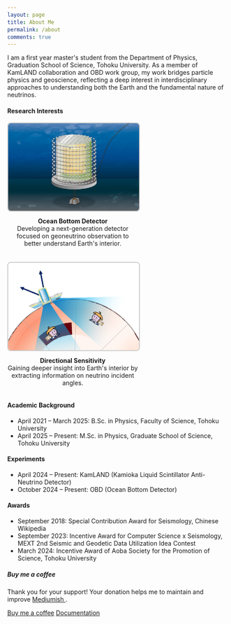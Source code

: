```yaml
---
layout: page
title: About Me
permalink: /about
comments: true
---
```


<div class="row justify-content-between">
<div class="col-md-8 pr-5">

<p>I am a first year master's student from the Department of Physics, Graduation School of Science, Tohoku University. As a member of KamLAND collaboration and OBD work group, my work bridges particle physics and geoscience, reflecting a deep interest in interdisciplinary approaches to understanding both the Earth and the fundamental nature of neutrinos.</p>


<h4>Research Interests</h4>

<div style="display: flex; flex-wrap: wrap; gap: 20px;">
  <div style="width: 300px; text-align: center;">
    <img src="assets/images/OBD.png" alt="Geoneutrinos" style="width: 100%; height: 200px; object-fit: cover; border-radius: 8px; border: 2px solid #ccc;">
    <p style="margin-top: 10px;"><b>Ocean Bottom Detector</b><br>
      Developing a next-generation detector focused on geoneutrino observation to better understand Earth's interior.</p>
  </div>

  <div style="width: 300px; text-align: center;">
    <img src="assets/images/directional.png" alt="Directional sensitivity of neutrino detectors" style="width: 100%; height: 200px; object-fit: cover; border-radius: 8px; border: 2px solid #ccc;">
    <p style="margin-top: 10px;"><b>Directional Sensitivity</b><br>
      Gaining deeper insight into Earth's interior by extracting information on neutrino incident angles.</p>
  </div>
</div>



<h4>Academic Background</h4>

<ul>
  <li>April 2021 – March 2025: B.Sc. in Physics, Faculty of Science, Tohoku University</li>
  <li>April 2025 – Present: M.Sc. in Physics, Graduate School of Science, Tohoku University</li>
</ul>


<h4>Experiments</h4>

<ul>
  <li>April 2024 – Present: KamLAND (Kamioka Liquid Scintillator Anti-Neutrino Detector)</li>
  <li>October 2024 – Present: OBD (Ocean Bottom Detector)</li>
</ul>



<h4>Awards</h4>

<ul>
  <li>September 2018: Special Contribution Award for Seismology, Chinese Wikipedia</li>
  <li>September 2023: Incentive Award for Computer Science x Seismology, MEXT 2nd Seismic and Geodetic Data Utilization Idea Contest</li>
  <li>March 2024: Incentive Award of Aoba Society for the Promotion of Science, Tohoku University</li>
</ul>



</div>

<div class="col-md-4">

<div class="sticky-top sticky-top-80">
<h5>Buy me a coffee</h5>

<p>Thank you for your support! Your donation helps me to maintain and improve <a target="_blank" href="https://github.com/wowthemesnet/mediumish-theme-jekyll">Mediumish <i class="fab fa-github"></i></a>.</p>

<a target="_blank" href="https://www.wowthemes.net/donate/" class="btn btn-danger">Buy me a coffee</a> <a target="_blank" href="https://bootstrapstarter.com/bootstrap-templates/template-mediumish-bootstrap-jekyll/" class="btn btn-warning">Documentation</a>

</div>
</div>
</div>
